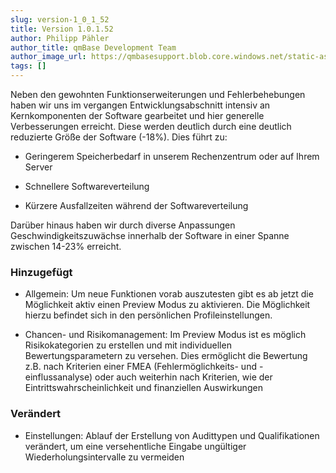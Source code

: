 ```yaml
---
slug: version-1_0_1_52
title: Version 1.0.1.52
author: Philipp Pähler
author_title: qmBase Development Team
author_image_url: https://qmbasesupport.blob.core.windows.net/static-assets/img/persons/paehler_round.png
tags: []
---
```


Neben den gewohnten Funktionserweiterungen und Fehlerbehebungen haben wir uns im vergangen Entwicklungsabschnitt intensiv an Kernkomponenten der Software gearbeitet und hier generelle Verbesserungen erreicht. Diese werden deutlich durch eine deutlich reduzierte Größe der Software (-18%). Dies führt zu:

- Geringerem Speicherbedarf in unserem Rechenzentrum oder auf Ihrem Server

- Schnellere Softwareverteilung

- Kürzere Ausfallzeiten während der Softwareverteilung

Darüber hinaus haben wir durch diverse Anpassungen Geschwindigkeitszuwächse innerhalb der Software in einer Spanne zwischen 14-23% erreicht.

### Hinzugefügt

- Allgemein: Um neue Funktionen vorab auszutesten gibt es ab jetzt die Möglichkeit aktiv einen Preview Modus zu aktivieren. Die Möglichkeit hierzu befindet sich in den persönlichen Profileinstellungen.

- Chancen- und Risikomanagement: Im Preview Modus ist es möglich Risikokategorien zu erstellen und mit individuellen Bewertungsparametern zu versehen. Dies ermöglicht die Bewertung z.B. nach Kriterien einer FMEA (Fehlermöglichkeits- und -einflussanalyse) oder auch weiterhin nach Kriterien, wie der Eintrittswahrscheinlichkeit und finanziellen Auswirkungen

### Verändert

- Einstellungen: Ablauf der Erstellung von Audittypen und Qualifikationen verändert, um eine versehentliche Eingabe ungültiger Wiederholungsintervalle zu vermeiden

###  
